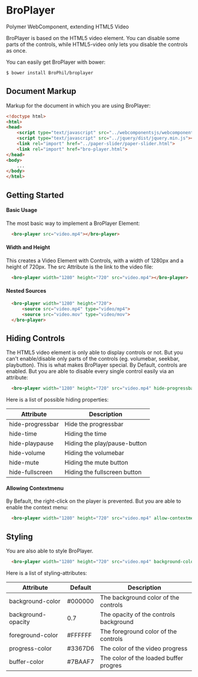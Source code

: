 # BroPlayer
Polymer WebComponent, extending HTML5 Video

BroPlayer is based on the HTML5 video element. 
You can disable some parts of the controls, while HTML5-video only lets you disable the controls as once.

You can easily get BroPlayer with bower:
```sh
$ bower install BroPhil/broplayer
```

## Document Markup
Markup for the document in which you are using BroPlayer:
```html
<!doctype html>
<html>
<head>
    <script type="text/javascript" src="../webcomponentsjs/webcomponents-lite.min.js"></script>
    <script type="text/javascript" src="../jquery/dist/jquery.min.js"></script>
    <link rel="import" href="../paper-slider/paper-slider.html">
    <link rel="import" href="bro-player.html">
</head>
<body>
    ...
</body>
</html>
```

## Getting Started

#### Basic Usage
The most basic way to implement a BroPlayer Element:
```html
  <bro-player src="video.mp4"></bro-player>
```

#### Width and Height
This creates a Video Element with Controls, with a width of 1280px and a height of 720px. The src Attribute is the link to the video file:
```html
  <bro-player width="1280" height="720" src="video.mp4"></bro-player>
```

#### Nested Sources
```html
  <bro-player width="1280" height="720">
      <source src="video.mp4" type="video/mp4">
      <source src="video.mov" type="video/mov">
  </bro-player>
```

## Hiding Controls
The HTML5 video element is only able to display controls or not. But you can't enable/disable only parts of the controls (eg. volumebar, seekbar, playbutton). This is what makes BroPlayer special. By Default, controls are enabled. But you are able to disable every single control easily via an attribute:
```html
  <bro-player width="1280" height="720" src="video.mp4" hide-progressbar></bro-player>
```
Here is a list of possible hiding properties:


Attribute | Description
------------ | -------------
hide-progressbar | Hide the progressbar
hide-time | Hiding the time
hide-playpause | Hiding the play/pause-button
hide-volume | Hiding the volumebar
hide-mute | Hiding the mute button
hide-fullscreen | Hiding the fullscreen button

#### Allowing Contextmenu
By Befault, the right-click on the player is prevented. But you are able to enable the context menu:
```html
  <bro-player width="1280" height="720" src="video.mp4" allow-contextmenu></bro-player>
```

## Styling
You are also able to style BroPlayer.
```html
  <bro-player width="1280" height="720" src="video.mp4" background-color="#FF0000"></bro-player>
```

Here is a list of styling-attributes:

Attribute | Default | Description
------------ | ------------- | -------------
background-color | #000000 | The background color of the controls
background-opacity | 0.7 | The opacity of the controls background
foreground-color | #FFFFFF | The foreground color of the controls
progress-color | #3367D6 | The color of the video progress
buffer-color | #7BAAF7 | The color of the loaded buffer progres
